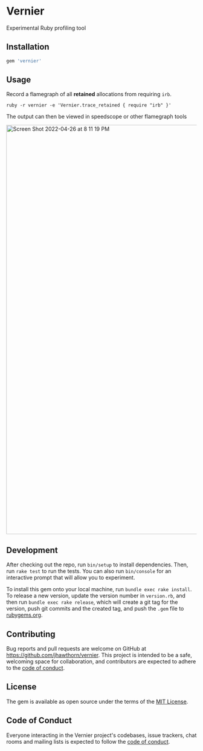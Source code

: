 # Vernier

Experimental Ruby profiling tool

## Installation

```ruby
gem 'vernier'
```

## Usage

Record a flamegraph of all **retained** allocations from requiring `irb`.

```
ruby -r vernier -e 'Vernier.trace_retained { require "irb" }'
```

The output can then be viewed in speedscope or other flamegraph tools

<img width="1082" alt="Screen Shot 2022-04-26 at 8 11 19 PM" src="https://user-images.githubusercontent.com/131752/165440422-3a11f5cc-3018-4455-8918-887c2afa6d6e.png">


## Development

After checking out the repo, run `bin/setup` to install dependencies. Then, run `rake test` to run the tests. You can also run `bin/console` for an interactive prompt that will allow you to experiment.

To install this gem onto your local machine, run `bundle exec rake install`. To release a new version, update the version number in `version.rb`, and then run `bundle exec rake release`, which will create a git tag for the version, push git commits and the created tag, and push the `.gem` file to [rubygems.org](https://rubygems.org).

## Contributing

Bug reports and pull requests are welcome on GitHub at https://github.com/jhawthorn/vernier. This project is intended to be a safe, welcoming space for collaboration, and contributors are expected to adhere to the [code of conduct](https://github.com/jhawthorn/vernier/blob/main/CODE_OF_CONDUCT.md).

## License

The gem is available as open source under the terms of the [MIT License](https://opensource.org/licenses/MIT).

## Code of Conduct

Everyone interacting in the Vernier project's codebases, issue trackers, chat rooms and mailing lists is expected to follow the [code of conduct](https://github.com/jhawthorn/vernier/blob/main/CODE_OF_CONDUCT.md).
